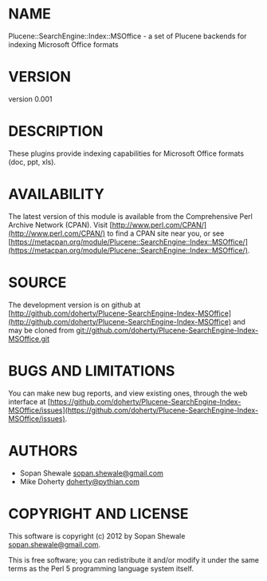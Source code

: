 # NAME

Plucene::SearchEngine::Index::MSOffice - a set of Plucene backends for indexing Microsoft Office formats

# VERSION

version 0.001

# DESCRIPTION

These plugins provide indexing capabilities for Microsoft Office formats (doc, ppt, xls).

# AVAILABILITY

The latest version of this module is available from the Comprehensive Perl
Archive Network (CPAN). Visit [http://www.perl.com/CPAN/](http://www.perl.com/CPAN/) to find a CPAN
site near you, or see [https://metacpan.org/module/Plucene::SearchEngine::Index::MSOffice/](https://metacpan.org/module/Plucene::SearchEngine::Index::MSOffice/).

# SOURCE

The development version is on github at [http://github.com/doherty/Plucene-SearchEngine-Index-MSOffice](http://github.com/doherty/Plucene-SearchEngine-Index-MSOffice)
and may be cloned from [git://github.com/doherty/Plucene-SearchEngine-Index-MSOffice.git](git://github.com/doherty/Plucene-SearchEngine-Index-MSOffice.git)

# BUGS AND LIMITATIONS

You can make new bug reports, and view existing ones, through the
web interface at [https://github.com/doherty/Plucene-SearchEngine-Index-MSOffice/issues](https://github.com/doherty/Plucene-SearchEngine-Index-MSOffice/issues).

# AUTHORS

- Sopan Shewale <sopan.shewale@gmail.com>
- Mike Doherty <doherty@pythian.com>

# COPYRIGHT AND LICENSE

This software is copyright (c) 2012 by Sopan Shewale <sopan.shewale@gmail.com>.

This is free software; you can redistribute it and/or modify it under
the same terms as the Perl 5 programming language system itself.
